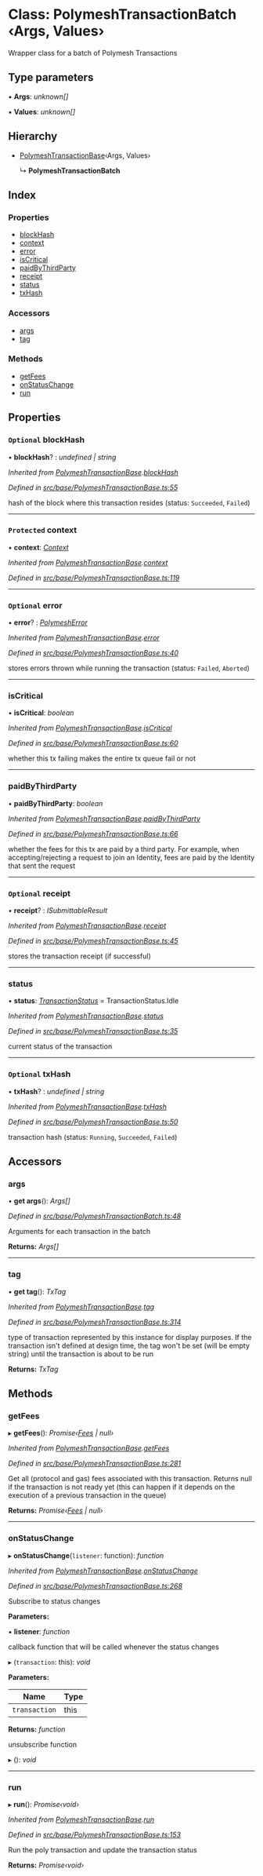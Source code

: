 # Class: PolymeshTransactionBatch ‹**Args, Values**›

Wrapper class for a batch of Polymesh Transactions

## Type parameters

▪ **Args**: *unknown[]*

▪ **Values**: *unknown[]*

## Hierarchy

* [PolymeshTransactionBase](polymeshtransactionbase.md)‹Args, Values›

  ↳ **PolymeshTransactionBatch**

## Index

### Properties

* [blockHash](polymeshtransactionbatch.md#optional-blockhash)
* [context](polymeshtransactionbatch.md#protected-context)
* [error](polymeshtransactionbatch.md#optional-error)
* [isCritical](polymeshtransactionbatch.md#iscritical)
* [paidByThirdParty](polymeshtransactionbatch.md#paidbythirdparty)
* [receipt](polymeshtransactionbatch.md#optional-receipt)
* [status](polymeshtransactionbatch.md#status)
* [txHash](polymeshtransactionbatch.md#optional-txhash)

### Accessors

* [args](polymeshtransactionbatch.md#args)
* [tag](polymeshtransactionbatch.md#tag)

### Methods

* [getFees](polymeshtransactionbatch.md#getfees)
* [onStatusChange](polymeshtransactionbatch.md#onstatuschange)
* [run](polymeshtransactionbatch.md#run)

## Properties

### `Optional` blockHash

• **blockHash**? : *undefined | string*

*Inherited from [PolymeshTransactionBase](polymeshtransactionbase.md).[blockHash](polymeshtransactionbase.md#optional-blockhash)*

*Defined in [src/base/PolymeshTransactionBase.ts:55](https://github.com/PolymathNetwork/polymesh-sdk/blob/56921667/src/base/PolymeshTransactionBase.ts#L55)*

hash of the block where this transaction resides (status: `Succeeded`, `Failed`)

___

### `Protected` context

• **context**: *[Context](context.md)*

*Inherited from [PolymeshTransactionBase](polymeshtransactionbase.md).[context](polymeshtransactionbase.md#protected-context)*

*Defined in [src/base/PolymeshTransactionBase.ts:119](https://github.com/PolymathNetwork/polymesh-sdk/blob/56921667/src/base/PolymeshTransactionBase.ts#L119)*

___

### `Optional` error

• **error**? : *[PolymeshError](polymesherror.md)*

*Inherited from [PolymeshTransactionBase](polymeshtransactionbase.md).[error](polymeshtransactionbase.md#optional-error)*

*Defined in [src/base/PolymeshTransactionBase.ts:40](https://github.com/PolymathNetwork/polymesh-sdk/blob/56921667/src/base/PolymeshTransactionBase.ts#L40)*

stores errors thrown while running the transaction (status: `Failed`, `Aborted`)

___

###  isCritical

• **isCritical**: *boolean*

*Inherited from [PolymeshTransactionBase](polymeshtransactionbase.md).[isCritical](polymeshtransactionbase.md#iscritical)*

*Defined in [src/base/PolymeshTransactionBase.ts:60](https://github.com/PolymathNetwork/polymesh-sdk/blob/56921667/src/base/PolymeshTransactionBase.ts#L60)*

whether this tx failing makes the entire tx queue fail or not

___

###  paidByThirdParty

• **paidByThirdParty**: *boolean*

*Inherited from [PolymeshTransactionBase](polymeshtransactionbase.md).[paidByThirdParty](polymeshtransactionbase.md#paidbythirdparty)*

*Defined in [src/base/PolymeshTransactionBase.ts:66](https://github.com/PolymathNetwork/polymesh-sdk/blob/56921667/src/base/PolymeshTransactionBase.ts#L66)*

whether the fees for this tx are paid by a third party.
  For example, when accepting/rejecting a request to join an Identity, fees are paid by the Identity that sent the request

___

### `Optional` receipt

• **receipt**? : *ISubmittableResult*

*Inherited from [PolymeshTransactionBase](polymeshtransactionbase.md).[receipt](polymeshtransactionbase.md#optional-receipt)*

*Defined in [src/base/PolymeshTransactionBase.ts:45](https://github.com/PolymathNetwork/polymesh-sdk/blob/56921667/src/base/PolymeshTransactionBase.ts#L45)*

stores the transaction receipt (if successful)

___

###  status

• **status**: *[TransactionStatus](../enums/transactionstatus.md)* = TransactionStatus.Idle

*Inherited from [PolymeshTransactionBase](polymeshtransactionbase.md).[status](polymeshtransactionbase.md#status)*

*Defined in [src/base/PolymeshTransactionBase.ts:35](https://github.com/PolymathNetwork/polymesh-sdk/blob/56921667/src/base/PolymeshTransactionBase.ts#L35)*

current status of the transaction

___

### `Optional` txHash

• **txHash**? : *undefined | string*

*Inherited from [PolymeshTransactionBase](polymeshtransactionbase.md).[txHash](polymeshtransactionbase.md#optional-txhash)*

*Defined in [src/base/PolymeshTransactionBase.ts:50](https://github.com/PolymathNetwork/polymesh-sdk/blob/56921667/src/base/PolymeshTransactionBase.ts#L50)*

transaction hash (status: `Running`, `Succeeded`, `Failed`)

## Accessors

###  args

• **get args**(): *Args[]*

*Defined in [src/base/PolymeshTransactionBatch.ts:48](https://github.com/PolymathNetwork/polymesh-sdk/blob/56921667/src/base/PolymeshTransactionBatch.ts#L48)*

Arguments for each transaction in the batch

**Returns:** *Args[]*

___

###  tag

• **get tag**(): *TxTag*

*Inherited from [PolymeshTransactionBase](polymeshtransactionbase.md).[tag](polymeshtransactionbase.md#tag)*

*Defined in [src/base/PolymeshTransactionBase.ts:314](https://github.com/PolymathNetwork/polymesh-sdk/blob/56921667/src/base/PolymeshTransactionBase.ts#L314)*

type of transaction represented by this instance for display purposes.
If the transaction isn't defined at design time, the tag won't be set (will be empty string) until the transaction is about to be run

**Returns:** *TxTag*

## Methods

###  getFees

▸ **getFees**(): *Promise‹[Fees](../interfaces/fees.md) | null›*

*Inherited from [PolymeshTransactionBase](polymeshtransactionbase.md).[getFees](polymeshtransactionbase.md#getfees)*

*Defined in [src/base/PolymeshTransactionBase.ts:281](https://github.com/PolymathNetwork/polymesh-sdk/blob/56921667/src/base/PolymeshTransactionBase.ts#L281)*

Get all (protocol and gas) fees associated with this transaction. Returns null
if the transaction is not ready yet (this can happen if it depends on the execution of a
previous transaction in the queue)

**Returns:** *Promise‹[Fees](../interfaces/fees.md) | null›*

___

###  onStatusChange

▸ **onStatusChange**(`listener`: function): *function*

*Inherited from [PolymeshTransactionBase](polymeshtransactionbase.md).[onStatusChange](polymeshtransactionbase.md#onstatuschange)*

*Defined in [src/base/PolymeshTransactionBase.ts:268](https://github.com/PolymathNetwork/polymesh-sdk/blob/56921667/src/base/PolymeshTransactionBase.ts#L268)*

Subscribe to status changes

**Parameters:**

▪ **listener**: *function*

callback function that will be called whenever the status changes

▸ (`transaction`: this): *void*

**Parameters:**

Name | Type |
------ | ------ |
`transaction` | this |

**Returns:** *function*

unsubscribe function

▸ (): *void*

___

###  run

▸ **run**(): *Promise‹void›*

*Inherited from [PolymeshTransactionBase](polymeshtransactionbase.md).[run](polymeshtransactionbase.md#run)*

*Defined in [src/base/PolymeshTransactionBase.ts:153](https://github.com/PolymathNetwork/polymesh-sdk/blob/56921667/src/base/PolymeshTransactionBase.ts#L153)*

Run the poly transaction and update the transaction status

**Returns:** *Promise‹void›*
